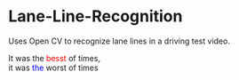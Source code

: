 # Lane-Line-Recognition
Uses Open CV to recognize lane lines in a driving test video.


<html>
   <head>
   <title>Spell Check - myFile1.txt</title>
   <style type="text/css">
   <!--
       .misspelled {
           color: red;
       }
       .corrected {
           color: blue;
       }
   -->
   </style>
   </head>

   <body>
   It was the <span class="misspelled">besst</span> of times, <br>
   it was <span class="corrected">the</span> worst of times <br>
   </body>
   </html>
